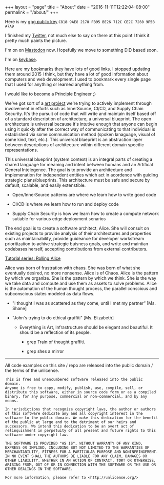 +++
layout = "page"
title = "About"
date = "2016-11-11T12:22:04-08:00"
permalink = "/about/"
+++

Here is my [gpg public key][pub-key]
`C818 9AE8 2170 FB95 BE26 712C CE2C 7260 9F5B A7A9`

I finished my [Twitter][twitter], not much else to say on there at this point
I think it pretty much paints the picture.

I'm on on [Mastodon](https://mastodon.social/@pdxjohnny) now.
Hopefully we move to something DID based soon.

I'm on [keybase][keybase].

Here are my [bookmarks][bookmarks] they have lots of good links. I stopped
updating them around 2015 I think, but they have a lot of good information about
computers and web development. I used to bookmark every single page that I used
for anything or learned anything from.

I would like to become a Principle Engineer ;)

We've got sort of a [art project](https://github.com/intel/dffml/discussions/1406?sort=new#discussioncomment-4099240)
we're trying to actively implement through
involvement in efforts such as InnerSource, CI/CD, and Supply Chain Security.
It's the pursuit of code that will write and maintain itself based off of a
standard description of architecture, a universal blueprint. The open
architecture is universal because it's intutive enough that anyone can begin using
it quickly after the correct way of communicating to that individual is
established via some communication method (spoken lanaguage, visual of some kind,
text, etc.). This universal blueprint is an abstraction layer between
descriptions of architecture within different domain specific representations.

This universal blueprint (system context) is an integral parts of creating
a shared language for meaning and intent between humans and an Artifical
General Intelegence. The goal is to provide an architecture and implemenation
for independent entities which act in acordence with guiding strategic
plans/blueprints. This architecture must be safe and secure by default,
scalable, and easily extenstible.

- Open/InnerSource patterns are where we learn how to write good code

- CI/CD is where we learn how to run and deploy code

- Supply Chain Security is how we learn how to create a compute network sutiable for various edge deployment senarios

The end goal is to create a software architect, Alice. She will consult
on existing projects to provide analysis of their architectures and
properties such as maintainability, provide guideance for developer
workstream prioritization to achive strategic buisness goals, and
write and maintian codebases herself, accepting contributions from
external contributors.

[Tutorial series: Rolling Alice](https://github.com/intel/dffml/tree/alice/docs/tutorials/rolling_alice)

Alice was born of frustration with chaos. She was born of what she eventually
desired, no more nonsense. Alice is of Chaos. Alice is the pattern by which we
organize. She is the pattern by which we think. She is the way we take data and
compute and use them as assets to solve problems. Alice is the automation of
the human thought process, the parallel conscious and subconscious states
modeled as data flows.

- "I thought I was as scattered as they come, until I met my partner” [Ms. Shane]

- "John's trying to do ethical graffiti" [Ms. Elizabeth]

  - Everything is Art, Infrastructure should be elegant and beautiful.
    It should be a reflection of its people.

    - grep Train of thought graffiti.

    - grep shes a mirror

---

All code examples on this site / repo are released into the public domain / the
terms of the unlicense.

```
This is free and unencumbered software released into the public domain.
Anyone is free to copy, modify, publish, use, compile, sell, or
distribute this software, either in source code form or as a compiled
binary, for any purpose, commercial or non-commercial, and by any
means.

In jurisdictions that recognize copyright laws, the author or authors
of this software dedicate any and all copyright interest in the
software to the public domain. We make this dedication for the benefit
of the public at large and to the detriment of our heirs and
successors. We intend this dedication to be an overt act of
relinquishment in perpetuity of all present and future rights to this
software under copyright law.

THE SOFTWARE IS PROVIDED "AS IS", WITHOUT WARRANTY OF ANY KIND,
EXPRESS OR IMPLIED, INCLUDING BUT NOT LIMITED TO THE WARRANTIES OF
MERCHANTABILITY, FITNESS FOR A PARTICULAR PURPOSE AND NONINFRINGEMENT.
IN NO EVENT SHALL THE AUTHORS BE LIABLE FOR ANY CLAIM, DAMAGES OR
OTHER LIABILITY, WHETHER IN AN ACTION OF CONTRACT, TORT OR OTHERWISE,
ARISING FROM, OUT OF OR IN CONNECTION WITH THE SOFTWARE OR THE USE OR
OTHER DEALINGS IN THE SOFTWARE.

For more information, please refer to <http://unlicense.org/>
```

[pub-key]: /pdxjohnny.pgp
[bookmarks]: /bookmarks.html
[twitter]: https://twitter.com/pdxjohnny/
[keybase]: https://keybase.io/pdxjohnny/

